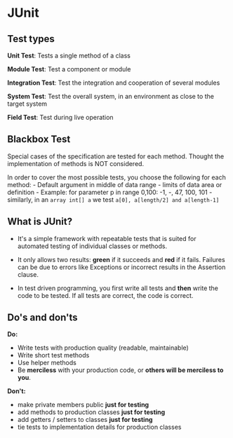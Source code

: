 # JUnit

## Test types

**Unit Test**: Tests a single method of a class

**Module Test**: Test a component or module

**Integration Test**: Test the integration and cooperation of several modules

**System Test**: Test the overall system, in an environment as close to the target system

**Field Test**: Test during live operation

## Blackbox Test

Special cases of the specification are tested for each method. Thought the implementation of methods is NOT considered.

In order to cover the most possible tests, you choose the following for each method:
        - Default argument in middle of data range
        - limits of data area or definition
          - Example: for parameter p in range 0,100: -1, -, 47, 100, 101
          - similarly, in an `array int[] a` we test `a[0], a[length/2] and a[length-1]`

## What is JUnit?

- It's a simple framework with repeatable tests that is suited for automated testing of individual classes or methods.
  
- It only allows two results: **green** if it succeeds and **red** if it fails. Failures can be due to errors like Exceptions or incorrect results in the Assertion clause.
- In test driven programming, you first write all tests and **then** write the code to be tested. If all tests are correct, the code is correct.

## Do's and don'ts

**Do:**

- Write tests with production quality (readable, maintainable)
- Write short test methods
- Use helper methods
- Be **merciless** with your production code, or **others will be merciless to you**.

**Don't:**

- make private members public **just for testing**
- add methods to production classes **just for testing**
- add getters / setters to classes **just for testing**
- tie tests to implementation details for production classes
